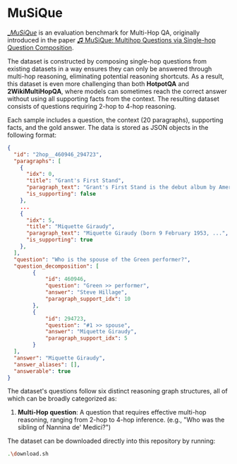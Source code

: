 # MuSiQue

[__MuSiQue_](https://github.com/stonybrooknlp/musique) is an evaluation benchmark for Multi-Hop QA, originally introduced in the paper [♫ MuSiQue: Multihop Questions via Single-hop Question Composition](https://aclanthology.org/2022.tacl-1.31/).

The dataset is constructed by composing single-hop questions from existing datasets in a way ensures they can only be answered through multi-hop reasoning, eliminating potential reasoning shortcuts. As a result, this dataset is even more challenging than both __HotpotQA__ and __2WikiMultiHopQA__, where models can sometimes reach the correct answer without using all supporting facts from the context. The resulting dataset consists of questions requiring 2-hop to 4-hop reasoning.

Each sample includes a question, the context (20 paragraphs), supporting facts, and the gold answer. The data is stored as JSON objects in the following format:

```json
{
  "id": "2hop__460946_294723",
  "paragraphs": [
    {
      "idx": 0,
      "title": "Grant's First Stand",
      "paragraph_text": "Grant's First Stand is the debut album by American jazz ...",
      "is_supporting": false
    },
    ...
    {
      "idx": 5,
      "title": "Miquette Giraudy",
      "paragraph_text": "Miquette Giraudy (born 9 February 1953, ...",
      "is_supporting": true
    },
  ],
  "question": "Who is the spouse of the Green performer?",
  "question_decomposition": [
        {
            "id": 460946,
            "question": "Green >> performer",
            "answer": "Steve Hillage",
            "paragraph_support_idx": 10
        },
        {
            "id": 294723,
            "question": "#1 >> spouse",
            "answer": "Miquette Giraudy",
            "paragraph_support_idx": 5
        }
  ],
  "answer": "Miquette Giraudy",
  "answer_aliases": [],
  "answerable": true
}
```

The dataset's questions follow six distinct reasoning graph structures, all of which can be broadly categorized as:

1) __Multi-Hop question__: A question that requires effective multi-hop reasoning, ranging from 2-hop to 4-hop inference.
(e.g., "Who was the sibling of Nannina de' Medici?")

The dataset can be downloaded directly into this repository by running:

```sh
.\download.sh
```
